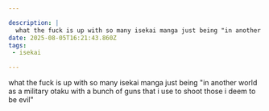 ```yaml
---

description: |
  what the fuck is up with so many isekai manga just being "in another world as a military oraku with 
date: 2025-08-05T16:21:43.860Z
tags: 
 - isekai

---
```

what the fuck is up with so many isekai manga just being "in another world as a military otaku with a bunch of guns that i use to shoot those i deem to be evil"
